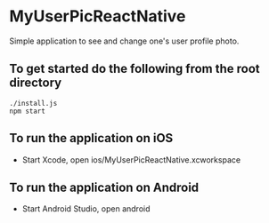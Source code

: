 # MyUserPicReactNative
Simple application to see and change one's user profile photo.

## To get started do the following from the root directory
``` shell
./install.js
npm start
```

## To run the application on iOS
* Start Xcode, open ios/MyUserPicReactNative.xcworkspace

## To run the application on Android
* Start Android Studio, open android
